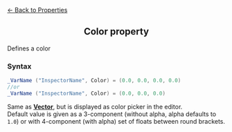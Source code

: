 [<- Back to Properties](./About.md)

<h2 align = "center">Color property</h2>

Defines a color
### Syntax
```C#
_VarName ("InspectorName", Color) = (0.0, 0.0, 0.0, 0.0)
//or
_VarName ("InspectorName", Color) = (0.0, 0.0, 0.0)
```

Same as [**Vector**](./Vector.md), but is displayed as color picker in the editor.  
Default value is given as a 3-component (without alpha, alpha defaults to ```1.0```) or with 4-component (with alpha) set of floats between round brackets.